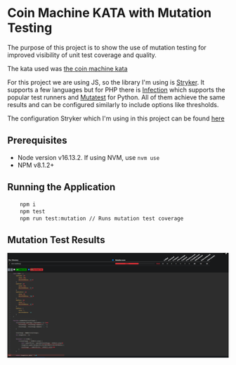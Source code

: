 # Coin Machine KATA with Mutation Testing
The purpose of this project is to show the use of mutation testing for improved visibility of unit test coverage and
quality.

The kata used was [the coin machine kata](kata/coin-machine.md)

For this project we are using JS, so the library I'm using is [Stryker](https://stryker-mutator.io/docs/stryker-js/getting-started/).
It supports a few languages but for PHP there is [Infection](https://infection.github.io/guide/installation.html)
which supports the popular test runners and [Mutatest](https://mutatest.readthedocs.io/en/latest/)
for Python. All of them achieve the same results and can be configured similarly to include
options like thresholds.

The configuration Stryker which I'm using in this project can be found [here](https://stryker-mutator.io/docs/stryker-js/configuration/)

## Prerequisites 
 * Node version v16.13.2. If using NVM, use `nvm use`
 * NPM v8.1.2+

## Running the Application
```
    npm i
    npm test
    npm run test:mutation // Runs mutation test coverage
```

## Mutation Test Results

![Mutation Test Results](./mutation-results.png)